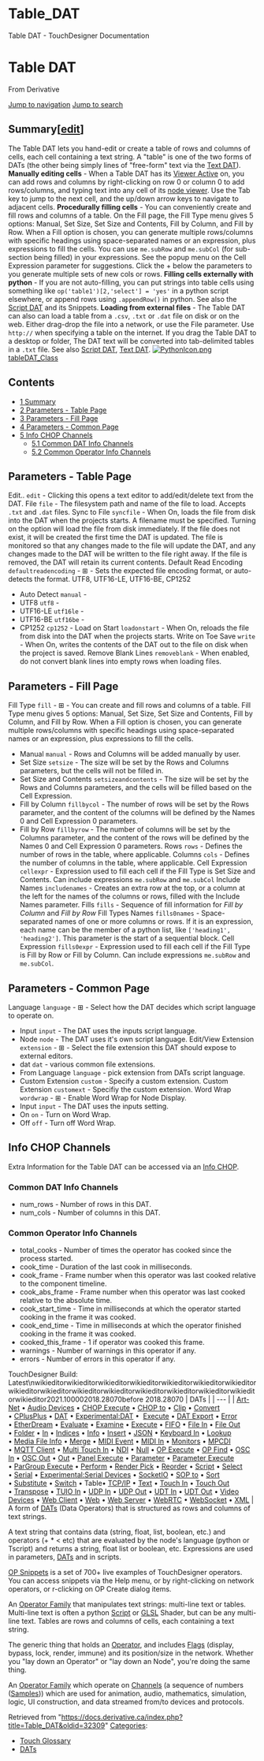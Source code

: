 

# Table_DAT

Table DAT - TouchDesigner Documentation




# Table DAT
From Derivative

[Jump to navigation](#mw-head)
[Jump to search](#searchInput)
  

## Summary[[edit](https://docs.derivative.ca/index.php?title=Template:Summary&action=edit&section=T-1 "Edit section: Summary")]
The Table DAT lets you hand-edit or create a table of rows and columns of cells, each cell containing a text string. A "table" is one of the two forms of DATs (the other being simply lines of "free-form" text via the [Text DAT](Text_DAT.html "Text DAT")).
**Manually editing cells** - When a Table DAT has its [Viewer Active](Viewer_Active.html "Viewer Active") on, you can add rows and columns by right-clicking on row 0 or column 0 to add rows/columns, and typing text into any cell of its [node viewer](Node_Viewer.html "Node Viewer"). Use the Tab key to jump to the next cell, and the up/down arrow keys to navigate to adjacent cells.
**Procedurally filling cells** - You can conveniently create and fill rows and columns of a table. On the Fill page, the Fill Type menu gives 5 options: Manual, Set Size, Set Size and Contents, Fill by Column, and Fill by Row. When a Fill option is chosen, you can generate multiple rows/columns with specific headings using space-separated names or an expression, plus expressions to fill the cells.
You can use `me.subRow` and `me.subCol` (for sub-section being filled) in your expressions. See the popup menu on the Cell Expression parameter for suggestions.
Click the + below the parameters to you generate multiple sets of new cols or rows.
**Filling cells externally with python**  - If you are not auto-filling, you can put strings into table cells using something like `op('table1')[2,'select'] = 'yes'` in a python script elsewhere, or append rows using `.appendRow()` in python. See also the [Script DAT](Script_DAT.html "Script DAT") and its Snippets.
**Loading from external files** - The Table DAT can also can load a table from a `.csv`, `.txt` or `.dat` file on disk or on the web. Either drag-drop the file into a network, or use the File parameter.
Use `http://` when specifying a table on the internet.
If you drag the Table DAT to a desktop or folder, The DAT text will be converted into tab-delimited tables in a `.txt` file.
See also [Script DAT](Script_DAT.html "Script DAT"), [Text DAT](Text_DAT.html "Text DAT").
[![PythonIcon.png](images/c/c2/PythonIcon.png)](File_PythonIcon.html)[tableDAT\_Class](TableDAT_Class.html "TableDAT Class")
## Contents
* [1 Summary](#Summary)
* [2 Parameters - Table Page](#Parameters_-_Table_Page)
* [3 Parameters - Fill Page](#Parameters_-_Fill_Page)
* [4 Parameters - Common Page](#Parameters_-_Common_Page)
* [5 Info CHOP Channels](#Info_CHOP_Channels)
  + [5.1 Common DAT Info Channels](#Common_DAT_Info_Channels)
  + [5.2 Common Operator Info Channels](#Common_Operator_Info_Channels)
  

## Parameters - Table Page
Edit.. `edit` - Clicking this opens a text editor to add/edit/delete text from the DAT.
File `file` - The filesystem path and name of the file to load. Accepts `.txt` and `.dat` files.
Sync to File `syncfile` - When On, loads the file from disk into the DAT when the projects starts. A filename must be specified. Turning on the option will load the file from disk immediately. If the file does not exist, it will be created the first time the DAT is updated. The file is monitored so that any changes made to the file will update the DAT, and any changes made to the DAT will be written to the file right away. If the file is removed, the DAT will retain its current contents.
Default Read Encoding `defaultreadencoding` - ⊞ - Sets the expected file encoding format, or auto-detects the format. UTF8, UTF16-LE, UTF16-BE, CP1252
* Auto Detect `manual` -
* UTF8 `utf8` -
* UTF16-LE `utf16le` -
* UTF16-BE `utf16be` -
* CP1252 `cp1252` -
Load on Start `loadonstart` - When On, reloads the file from disk into the DAT when the projects starts.
Write on Toe Save `write` - When On, writes the contents of the DAT out to the file on disk when the project is saved.
Remove Blank Lines `removeblank` - When enabled, do not convert blank lines into empty rows when loading files.
  

## Parameters - Fill Page
Fill Type `fill` - ⊞ - You can create and fill rows and columns of a table. Fill Type menu gives 5 options: Manual, Set Size, Set Size and Contents, Fill by Column, and Fill by Row. When a Fill option is chosen, you can generate multiple rows/columns with specific headings using space-separated names or an expression, plus expressions to fill the cells.
* Manual `manual` - Rows and Columns will be added manually by user.
* Set Size `setsize` - The size will be set by the Rows and Columns parameters, but the cells will not be filled in.
* Set Size and Contents `setsizeandcontents` - The size will be set by the Rows and Columns parameters, and the cells will be filled based on the Cell Expression.
* Fill by Column `fillbycol` - The number of rows will be set by the Rows parameter, and the content of the columns will be defined by the Names 0 and Cell Expression 0 parameters.
* Fill by Row `fillbyrow` - The number of columns will be set by the Columns parameter, and the content of the rows will be defined by the Names 0 and Cell Expression 0 parameters.
Rows `rows` - Defines the number of rows in the table, where applicable.
Columns `cols` - Defines the number of columns in the table, where applicable.
Cell Expression `cellexpr` - Expression used to fill each cell if the Fill Type is Set Size and Contents. Can include expressions `me.subRow` and `me.subCol`
Include Names `includenames` - Creates an extra row at the top, or a column at the left for the names of the columns or rows, filled with the Include Names parameter.
Fills `fills` - Sequence of fill information for *Fill by Column* and *Fill by Row* Fill Types
Names `fills0names` - Space-separated names of one or more columns or rows. If it is an expression, each name can be the member of a python list, like `['heading1', 'heading2']`. This parameter is the start of a sequential block.
Cell Expression `fills0expr` - Expression used to fill each cell if the Fill Type is Fill by Row or Fill by Column. Can include expressions `me.subRow` and `me.subCol`.
  

## Parameters - Common Page
Language `language` - ⊞ - Select how the DAT decides which script language to operate on.
* Input `input` - The DAT uses the inputs script language.
* Node `node` - The DAT uses it's own script language.
Edit/View Extension `extension` - ⊞ - Select the file extension this DAT should expose to external editors.
* dat `dat` - various common file extensions.
* From Language `language` - pick extension from DATs script language.
* Custom Extension `custom` - Specify a custom extension.
Custom Extension `customext` - Specifiy the custom extension.
Word Wrap `wordwrap` - ⊞ - Enable Word Wrap for Node Display.
* Input `input` - The DAT uses the inputs setting.
* On `on` - Turn on Word Wrap.
* Off `off` - Turn off Word Wrap.
  

## Info CHOP Channels
Extra Information for the Table DAT can be accessed via an [Info CHOP](Info_CHOP.html "Info CHOP").

### Common DAT Info Channels
* num\_rows - Number of rows in this DAT.
* num\_cols - Number of columns in this DAT.
### Common Operator Info Channels
* total\_cooks - Number of times the operator has cooked since the process started.
* cook\_time - Duration of the last cook in milliseconds.
* cook\_frame - Frame number when this operator was last cooked relative to the component timeline.
* cook\_abs\_frame - Frame number when this operator was last cooked relative to the absolute time.
* cook\_start\_time - Time in milliseconds at which the operator started cooking in the frame it was cooked.
* cook\_end\_time - Time in milliseconds at which the operator finished cooking in the frame it was cooked.
* cooked\_this\_frame - 1 if operator was cooked this frame.
* warnings - Number of warnings in this operator if any.
* errors - Number of errors in this operator if any.
  
TouchDesigner Build: Latest\nwikieditorwikieditorwikieditorwikieditorwikieditorwikieditorwikieditorwikieditorwikieditorwikieditorwikieditorwikieditorwikieditorwikieditorwikieditorwikieditor2021.100002018.28070before 2018.28070
| DATs |
| --- |
| [Art-Net](Art-Net_DAT.html "Art-Net DAT") • [Audio Devices](Audio_Devices_DAT.html "Audio Devices DAT") • [CHOP Execute](CHOP_Execute_DAT.html "CHOP Execute DAT") • [CHOP to](CHOP_to_DAT.html "CHOP to DAT") • [Clip](Clip_DAT.html "Clip DAT") • [Convert](Convert_DAT.html "Convert DAT") • [CPlusPlus](CPlusPlus_DAT.html "CPlusPlus DAT") • [DAT](DAT.html "DAT") • [Experimental:DAT](Experimental_DAT.html "Experimental:DAT") •  [Execute](DAT_Execute_DAT.html "DAT Execute DAT") • [DAT Export](DAT_Export.html "DAT Export") • [Error](Error_DAT.html "Error DAT") • [EtherDream](EtherDream_DAT.html "EtherDream DAT") • [Evaluate](Evaluate_DAT.html "Evaluate DAT") • [Examine](Examine_DAT.html "Examine DAT") • [Execute](Execute_DAT.html "Execute DAT") • [FIFO](FIFO_DAT.html "FIFO DAT") • [File In](File_In_DAT.html "File In DAT") • [File Out](File_Out_DAT.html "File Out DAT") • [Folder](Folder_DAT.html "Folder DAT") • [In](In_DAT.html "In DAT") • [Indices](Indices_DAT.html "Indices DAT") • [Info](Info_DAT.html "Info DAT") • [Insert](Insert_DAT.html "Insert DAT") • [JSON](JSON_DAT.html "JSON DAT") • [Keyboard In](Keyboard_In_DAT.html "Keyboard In DAT") • [Lookup](Lookup_DAT.html "Lookup DAT") • [Media File Info](Media_File_Info_DAT.html "Media File Info DAT") • [Merge](Merge_DAT.html "Merge DAT") • [MIDI Event](MIDI_Event_DAT.html "MIDI Event DAT") • [MIDI In](MIDI_In_DAT.html "MIDI In DAT") • [Monitors](Monitors_DAT.html "Monitors DAT") • [MPCDI](MPCDI_DAT.html "MPCDI DAT") • [MQTT Client](MQTT_Client_DAT.html "MQTT Client DAT") • [Multi Touch In](Multi_Touch_In_DAT.html "Multi Touch In DAT") • [NDI](NDI_DAT.html "NDI DAT") • [Null](Null_DAT.html "Null DAT") • [OP Execute](OP_Execute_DAT.html "OP Execute DAT") • [OP Find](OP_Find_DAT.html "OP Find DAT") • [OSC In](OSC_In_DAT.html "OSC In DAT") • [OSC Out](OSC_Out_DAT.html "OSC Out DAT") • [Out](Out_DAT.html "Out DAT") • [Panel Execute](Panel_Execute_DAT.html "Panel Execute DAT") • [Parameter](Parameter_DAT.html "Parameter DAT") • [Parameter Execute](Parameter_Execute_DAT.html "Parameter Execute DAT") • [ParGroup Execute](ParGroup_Execute_DAT.html "ParGroup Execute DAT") • [Perform](Perform_DAT.html "Perform DAT") • [Render Pick](Render_Pick_DAT.html "Render Pick DAT") • [Reorder](Reorder_DAT.html "Reorder DAT") • [Script](Script_DAT.html "Script DAT") • [Select](Select_DAT.html "Select DAT") • [Serial](Serial_DAT.html "Serial DAT") • [Experimental:Serial Devices](Experimental_Serial_Devices_DAT.html "Experimental:Serial Devices DAT") • [SocketIO](SocketIO_DAT.html "SocketIO DAT") • [SOP to](SOP_to_DAT.html "SOP to DAT") • [Sort](Sort_DAT.html "Sort DAT") • [Substitute](Substitute_DAT.html "Substitute DAT") • [Switch](Switch_DAT.html "Switch DAT") • Table• [TCP/IP](TCP/IP_DAT.html "TCP/IP DAT") • [Text](Text_DAT.html "Text DAT") • [Touch In](Touch_In_DAT.html "Touch In DAT") • [Touch Out](Touch_Out_DAT.html "Touch Out DAT") • [Transpose](Transpose_DAT.html "Transpose DAT") • [TUIO In](TUIO_In_DAT.html "TUIO In DAT") • [UDP In](UDP_In_DAT.html "UDP In DAT") • [UDP Out](UDP_Out_DAT.html "UDP Out DAT") • [UDT In](UDT_In_DAT.html "UDT In DAT") • [UDT Out](UDT_Out_DAT.html "UDT Out DAT") • [Video Devices](Video_Devices_DAT.html "Video Devices DAT") • [Web Client](Web_Client_DAT.html "Web Client DAT") • [Web](Web_DAT.html "Web DAT") • [Web Server](Web_Server_DAT.html "Web Server DAT") • [WebRTC](WebRTC_DAT.html "WebRTC DAT") • [WebSocket](WebSocket_DAT.html "WebSocket DAT") • [XML](XML_DAT.html "XML DAT") |
A form of [DATs](DAT.html "DAT") (Data Operators) that is structured as rows and columns of text strings.

A text string that contains data (string, float, list, boolean, etc.) and operators (+ \* < etc) that are evaluated by the node's language (python or Tscript) and returns a string, float list or boolean, etc. Expressions are used in parameters, [DATs](DAT.html "DAT") and in scripts.

[OP Snippets](OP_Snippets.html "OP Snippets") is a set of 700+ live examples of TouchDesigner operators. You can access snippets via the Help menu, or by right-clicking on network operators, or r-clicking on OP Create dialog items.

An [Operator Family](Operator_Family.html "Operator Family") that manipulates text strings: multi-line text or tables. Multi-line text is often a python [Script](Script.html "Script") or [GLSL](GLSL.html "GLSL") Shader, but can be any multi-line text. Tables are rows and columns of cells, each containing a text string.

The generic thing that holds an [Operator](Operator.html "Operator"), and includes [Flags](Flag.html "Flag") (display, bypass, lock, render, immune) and its position/size in the network. Whether you "lay down an Operator" or "lay down an Node", you're doing the same thing.

An [Operator Family](Operator_Family.html "Operator Family") which operate on [Channels](Channel.html "Channel") (a sequence of numbers ([Samples](Sample.html "Sample"))) which are used for animation, audio, mathematics, simulation, logic, UI construction, and data streamed from/to devices and protocols.

Retrieved from "<https://docs.derivative.ca/index.php?title=Table_DAT&oldid=32309>"
[Categories](Special_Categories.html "Special:Categories"):
* [Touch Glossary](Category_Touch_Glossary.html "Category:Touch Glossary")
* [DATs](https://docs.derivative.ca/index.php?title=Category:DATs&action=edit&redlink=1 "Category:DATs (page does not exist)")